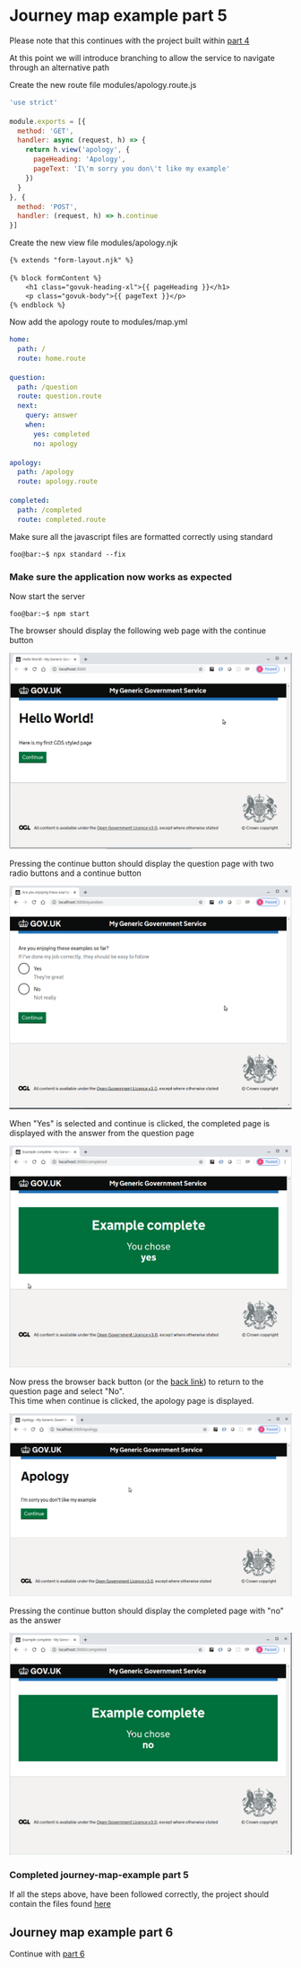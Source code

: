 # Journey map example part 5
Please note that this continues with the project built within [part 4](../journey-map-example-4/README.md)

At this point we will introduce branching to allow the service to navigate through an alternative path

Create the new route file modules/apology.route.js
```js
'use strict'

module.exports = [{
  method: 'GET',
  handler: async (request, h) => {
    return h.view('apology', {
      pageHeading: 'Apology',
      pageText: 'I\'m sorry you don\'t like my example'
    })
  }
}, {
  method: 'POST',
  handler: (request, h) => h.continue
}]
```

Create the new view file modules/apology.njk
```twig
{% extends "form-layout.njk" %}

{% block formContent %}
    <h1 class="govuk-heading-xl">{{ pageHeading }}</h1>
    <p class="govuk-body">{{ pageText }}</p>
{% endblock %}
```

Now add the apology route to modules/map.yml
```yaml
home:
  path: /
  route: home.route

question:
  path: /question
  route: question.route
  next:
    query: answer
    when:
      yes: completed
      no: apology

apology:
  path: /apology
  route: apology.route

completed:
  path: /completed
  route: completed.route
```

Make sure all the javascript files are formatted correctly using standard
```console
foo@bar:~$ npx standard --fix
```

### Make sure the application now works as expected

Now start the server
```console
foo@bar:~$ npm start
```

The browser should display the following web page with the continue button

![alt text](../screen-shots/home.png "home page")

Pressing the continue button should display the question page with two radio buttons and a continue button

![alt text](../screen-shots/question.png "question page")

When "Yes" is selected and continue is clicked, the completed page is displayed with the answer from the question page

![alt text](../screen-shots/completed.png "completed with yes page")

Now press the browser back button (or the [back link](../../essential-plugin-examples/back-link-example/README.md)) to return to the question page and select "No".  
This time when continue is clicked, the apology page is displayed.

![alt text](../screen-shots/apology.png "apology page")

Pressing the continue button should display the completed page with "no" as the answer

![alt text](../screen-shots/completed-with-answer-no.png "completed with no page")

### Completed journey-map-example part 5
If all the steps above, have been followed correctly, the project should contain the files found [here](.)

## Journey map example part 6
Continue with [part 6](../journey-map-example-6/README.md)